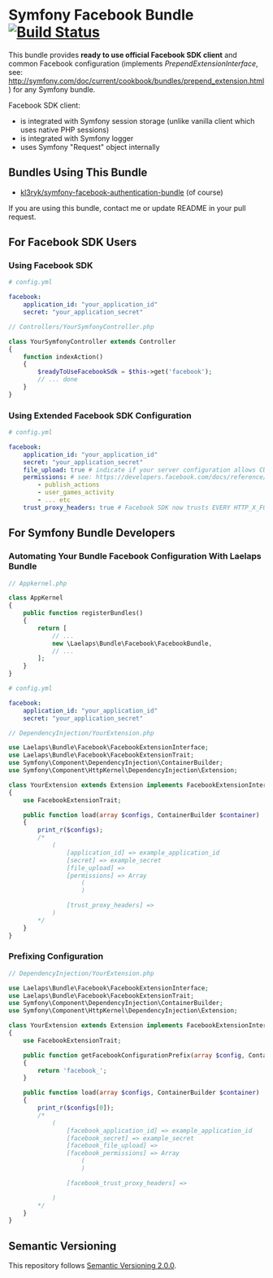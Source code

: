 # Symfony Facebook Bundle [![Build Status](https://travis-ci.org/kl3ryk/symfony-facebook-bundle.png?branch=master)](https://travis-ci.org/kl3ryk/symfony-facebook-bundle)

This bundle provides **ready to use official Facebook SDK client** and common Facebook configuration (implements *PrependExtensionInterface*, see: http://symfony.com/doc/current/cookbook/bundles/prepend_extension.html) for any Symfony bundle.

Facebook SDK client:
* is integrated with Symfony session storage (unlike vanilla client which uses native PHP sessions)
* is integrated with Symfony logger
* uses Symfony "Request" object internally

## Bundles Using This Bundle

* [kl3ryk/symfony-facebook-authentication-bundle](https://github.com/kl3ryk/symfony-facebook-authentication-bundle) (of course)

If you are using this bundle, contact me or update README in your pull request.

## For Facebook SDK Users

### Using Facebook SDK

```YAML
# config.yml

facebook:
    application_id: "your_application_id"
    secret: "your_application_secret"
```

```PHP
// Controllers/YourSymfonyController.php

class YourSymfonyController extends Controller
{
    function indexAction()
    {
        $readyToUseFacebookSdk = $this->get('facebook');
        // ... done
    }
}
```


### Using Extended Facebook SDK Configuration

```YAML
# config.yml

facebook:
    application_id: "your_application_id"
    secret: "your_application_secret"
    file_upload: true # indicate if your server configuration allows CURL @ file uploads
    permissions: # see: https://developers.facebook.com/docs/reference/login/#permissions
        - publish_actions
        - user_games_activity
        - ... etc
    trust_proxy_headers: true # Facebook SDK now trusts EVERY HTTP_X_FORWARDED_* header
```

## For Symfony Bundle Developers

### Automating Your Bundle Facebook Configuration With Laelaps Bundle

```PHP
// Appkernel.php

class AppKernel
{
    public function registerBundles()
    {
        return [
            // ...
            new \Laelaps\Bundle\Facebook\FacebookBundle,
            // ...
        ];
    }
}
```

```YAML
# config.yml

facebook:
    application_id: "your_application_id"
    secret: "your_application_secret"
```

```PHP
// DependencyInjection/YourExtension.php

use Laelaps\Bundle\Facebook\FacebookExtensionInterface;
use Laelaps\Bundle\Facebook\FacebookExtensionTrait;
use Symfony\Component\DependencyInjection\ContainerBuilder;
use Symfony\Component\HttpKernel\DependencyInjection\Extension;

class YourExtension extends Extension implements FacebookExtensionInterface
{
    use FacebookExtensionTrait;

    public function load(array $configs, ContainerBuilder $container)
    {
        print_r($configs);
        /*
            (
                [application_id] => example_application_id
                [secret] => example_secret
                [file_upload] =>
                [permissions] => Array
                    (
                    )

                [trust_proxy_headers] =>
            )
        */
    }
}
```


### Prefixing Configuration

```PHP
// DependencyInjection/YourExtension.php

use Laelaps\Bundle\Facebook\FacebookExtensionInterface;
use Laelaps\Bundle\Facebook\FacebookExtensionTrait;
use Symfony\Component\DependencyInjection\ContainerBuilder;
use Symfony\Component\HttpKernel\DependencyInjection\Extension;

class YourExtension extends Extension implements FacebookExtensionInterface
{
    use FacebookExtensionTrait;

    public function getFacebookConfigurationPrefix(array $config, ContainerBuilder $container)
    {
        return 'facebook_';
    }

    public function load(array $configs, ContainerBuilder $container)
    {
        print_r($configs[0]);
        /*
            (
                [facebook_application_id] => example_application_id
                [facebook_secret] => example_secret
                [facebook_file_upload] =>
                [facebook_permissions] => Array
                    (
                    )

                [facebook_trust_proxy_headers] =>

            )
        */
    }
}
```

## Semantic Versioning

This repository follows [Semantic Versioning 2.0.0](http://semver.org/).
